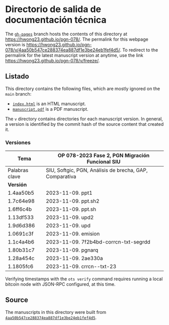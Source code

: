 # Directorio de salida de documentación técnica

The [`gh-pages`](https://github.com/hwong23/pgn-078/tree/gh-pages) branch hosts the contents of this directory at <https://hwong23.github.io/pgn-078/>.
The permalink for this webpage version is <https://hwong23.github.io/pgn-078/v/4aa50b547ce288374ea887df1e3be24eb1fef4d5/>.
To redirect to the permalink for the latest manuscript version at anytime, use the link <https://hwong23.github.io/pgn-078/v/freeze/>.

## Listado

This directory contains the following files, which are mostly ignored on the `main` branch:

+ [`index.html`](index.html) is an HTML manuscript.
+ [`manuscript.pdf`](manuscript.pdf) is a PDF manuscript.

The `v` directory contains directories for each manuscript version.
In general, a version is identified by the commit hash of the source content that created it.


### Versiones

| Tema           | OP 078-2023 Fase 2, PGN Migración Funcional SIU      |
|----------------|----------------------------|
| Palabras clave | SIU, Softgic, PGN, Análisis de brecha, GAP, Comparativa |
| **Versión**    |                            |
| 1.4aa50b5 | 2023-11-09. ppt1 |
| 1.7c64e98 | 2023-11-09. ppt.sh2 |
| 1.6ff6c4b | 2023-11-09. ppt.sh |
| 1.13df533 | 2023-11-09. upd2 |
| 1.9d6d386 | 2023-11-09. upd |
| 1.0691c3f | 2023-11-09. emision |
| 1.1c4a4b6 | 2023-11-09. 7f2b4bd-corrcn-txt-segrdd |
| 1.80b31c7 | 2023-11-09. pgnarq |
| 1.28a454c | 2023-11-09. 2ae330a |
| 1.1805fc6 | 2023-11-09. crrcn--txt-23 |



Verifying timestamps with the `ots verify` command requires running a local bitcoin node with JSON-RPC configured, at this time.

## Source

The manuscripts in this directory were built from
[`4aa50b547ce288374ea887df1e3be24eb1fef4d5`](https://github.com/hwong23/pgn-078/commit/4aa50b547ce288374ea887df1e3be24eb1fef4d5).
